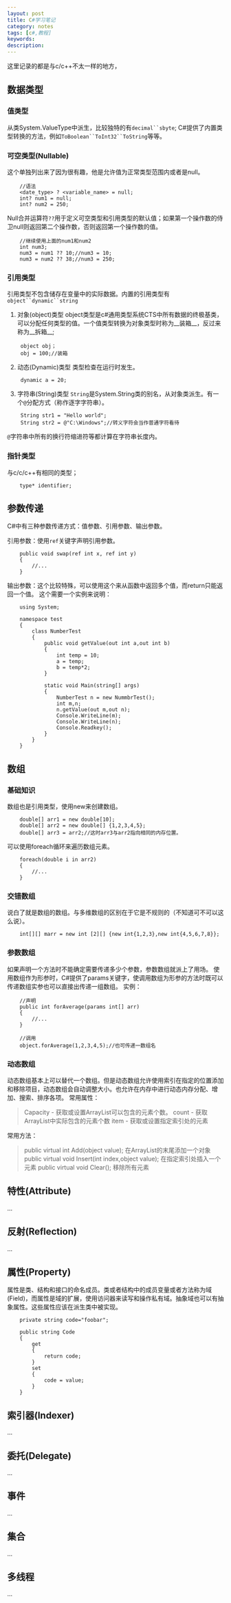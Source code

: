 ```yaml
---
layout: post
title: C#学习笔记
category: notes
tags: [c#,教程]
keywords:
description:
---
```


这里记录的都是与c/c++不太一样的地方，

## 数据类型

### 值类型

从类System.ValueType中派生，比较独特的有`decimal``sbyte`;
C#提供了内置类型转换的方法，例如`ToBoolean``ToInt32``ToString`等等。

### 可空类型(Nullable)

这个单独列出来了因为很有趣，他是允许值为正常类型范围内或者是null。

		//语法
		<date_type> ? <variable_name> = null;
		int? num1 = null;
		int? num2 = 250;

<!-- more -->

Null合并运算符`??`用于定义可空类型和引用类型的默认值；如果第一个操作数的侍卫null则返回第二个操作数，否则返回第一个操作数的值。

		//继续使用上面的num1和num2
		int num3;
		num3 = num1 ?? 10;//num3 = 10;
		num3 = num2 ?? 38;//num3 = 250;

### 引用类型

引用类型不包含储存在变量中的实际数据。内置的引用类型有`object``dynamic``string`

1. 对象(object)类型
object类型是c#通用类型系统CTS中所有数据的终极基类，可以分配任何类型的值。一个值类型转换为对象类型时称为__装箱__，反过来称为__拆箱__;

		object obj；
		obj = 100;//装箱

2. 动态(Dynamic)类型
类型检查在运行时发生。

		dynamic a = 20;

3. 字符串(String)类型
`String`是System.String类的别名，从对象类派生。有一个`@`分配方式（称作逐字字符串）。

		String str1 = "Hello world";
		String str2 = @"C:\Windows";//转义字符会当作普通字符看待

`@`字符串中所有的换行符缩进符等都计算在字符串长度内。


### 指针类型

与c/c/c++有相同的类型；

		type* identifier;


## 参数传递

C#中有三种参数传递方式：值参数、引用参数、输出参数。

引用参数：使用`ref`关键字声明引用参数。

		public void swap(ref int x, ref int y)
		{
			//...
		}

输出参数：这个比较特殊，可以使用这个来从函数中返回多个值，而return只能返回一个值。
这个需要一个实例来说明：

		using System;

		namespace test
		{
			class NumberTest
			{
				public void getValue(out int a,out int b)
				{
					int temp = 10;
					a = temp;
					b = temp*2;
				}

				static void Main(string[] args)
				{
					NumberTest n = new NummbrTest();
					int m,n;
					n.getValue(out m,out n);
					Console.WriteLine(m);
					Console.WriteLine(n);
					Console.Readkey();
				}
			}
		}


## 数组

### 基础知识

数组也是引用类型，使用new来创建数组。

		double[] arr1 = new double[10];
		double[] arr2 = new double[] {1,2,3,4,5};
		double[] arr3 = arr2;//这时arr3与arr2指向相同的内存位置。

可以使用foreach循环来遍历数组元素。

		foreach(double i in arr2)
		{
			//...
		}

### 交错数组

说白了就是数组的数组。与多维数组的区别在于它是不规则的（不知道可不可以这么说）。

		int[][] marr = new int [2][] {new int{1,2,3},new int{4,5,6,7,8}};

### 参数数组

如果声明一个方法时不能确定需要传递多少个参数，参数数组就派上了用场。
使用数组作为形参时，C#提供了params关键字，使调用数组为形参的方法时既可以传递数组实参也可以直接出传递一组数组。
实例：

		//声明
		public int forAverage(params int[] arr)
		{
			//...
		}

		//调用
		object.forAverage(1,2,3,4,5);//也可传递一数组名

### 动态数组

动态数组基本上可以替代一个数组。但是动态数组允许使用索引在指定的位置添加和移除项目，动态数组会自动调整大小。也允许在内存中进行动态内存分配、增加、搜索、排序各项。
常用属性：

>Capacity - 获取或设置ArrayList可以包含的元素个数。
>count - 获取ArrayList中实际包含的元素个数
>item - 获取或设置指定索引处的元素

常用方法：

>public virtual int Add(object value); 在ArrayList的末尾添加一个对象
>public virtual void Insert(int index,object value); 在指定索引处插入一个元素
>public virtual void Clear(); 移除所有元素


## 特性(Attribute)

...

## 反射(Reflection)

...

## 属性(Property)

属性是类、结构和接口的命名成员。类或者结构中的成员变量或者方法称为域(Field)，而属性是域的扩展，使用访问器来读写和操作私有域。抽象域也可以有抽象属性。这些属性应该在派生类中被实现。

		private string code="foobar";

		public string Code
		{
			get
			{
				return code;
			}
			set
			{
				code = value;
			}
		}


## 索引器(Indexer)

...

## 委托(Delegate)

...

## 事件

...

## 集合

...

## 多线程

...
<!--stackedit_data:
eyJoaXN0b3J5IjpbODcwOTI1NDE2LC0xNDU4NjU4MjQyXX0=
-->